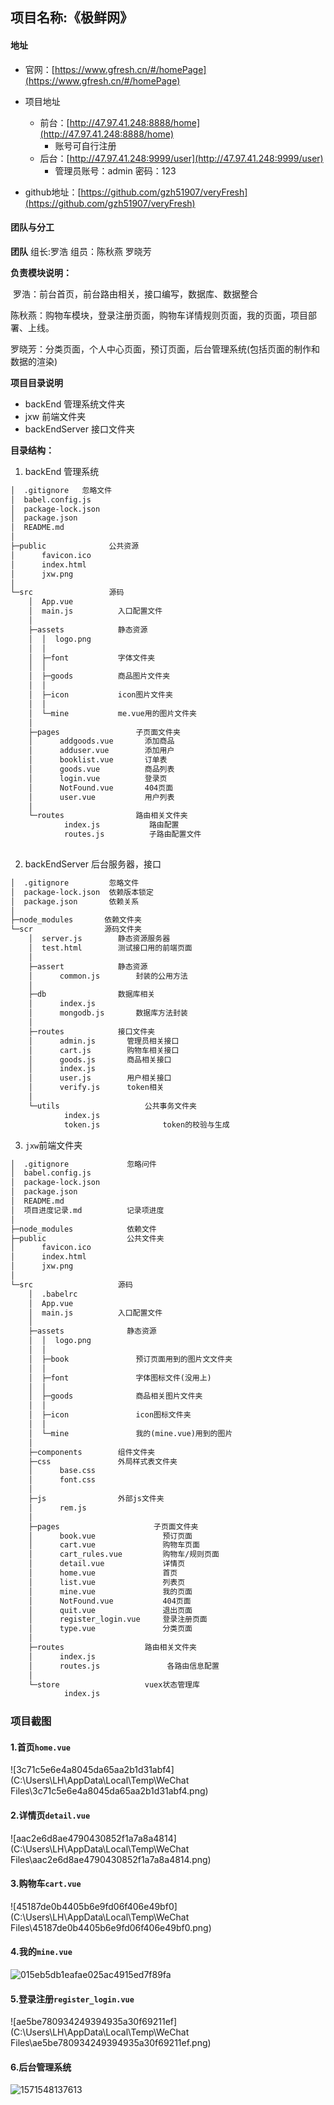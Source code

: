 ## 项目名称:《极鲜网》 

#### 地址

- 官网：[https://www.gfresh.cn/#/homePage](https://www.gfresh.cn/#/homePage)

- 项目地址

  - 前台：[http://47.97.41.248:8888/home](http://47.97.41.248:8888/home)
    - 账号可自行注册
  - 后台：[http://47.97.41.248:9999/user](http://47.97.41.248:9999/user)  
    - 管理员账号：admin 密码：123

- github地址：[https://github.com/gzh51907/veryFresh](https://github.com/gzh51907/veryFresh)


#### 团队与分工

**团队**   组长:罗浩        组员：陈秋燕   罗晓芳

**负责模块说明：**

​	罗浩：前台首页，前台路由相关，接口编写，数据库、数据整合

​	陈秋燕：购物车模块，登录注册页面，购物车详情规则页面，我的页面，项目部署、上线。

​	罗晓芳：分类页面，个人中心页面，预订页面，后台管理系统(包括页面的制作和数据的渲染)

**项目目录说明**

- backEnd    管理系统文件夹
- jxw    前端文件夹
- backEndServer   接口文件夹

**目录结构：**

1. backEnd 管理系统
```txt
│  .gitignore   忽略文件
│  babel.config.js
│  package-lock.json
│  package.json
│  README.md
│  
├─public              公共资源
│      favicon.ico
│      index.html
│      jxw.png
│      
└─src                 源码
    │  App.vue          
    │  main.js          入口配置文件
    │  
    ├─assets            静态资源
    │  │  logo.png      
    │  │  
    │  ├─font           字体文件夹
    │  │      
    │  ├─goods          商品图片文件夹
    │  │      
    │  ├─icon           icon图片文件夹
    │  │      
    │  └─mine           me.vue用的图片文件夹
    │          
    ├─pages                 子页面文件夹
    │      addgoods.vue       添加商品
    │      adduser.vue        添加用户
    │      booklist.vue       订单表
    │      goods.vue          商品列表
    │      login.vue          登录页
    │      NotFound.vue       404页面
    │      user.vue           用户列表
    │      
    └─routes                路由相关文件夹
            index.js           路由配置
            routes.js          子路由配置文件
            
```

2. backEndServer		后台服务器，接口
```txt
│  .gitignore         忽略文件
│  package-lock.json  依赖版本锁定
│  package.json       依赖关系
│  
├─node_modules       依赖文件夹
└─scr                源码文件夹
    │  server.js        静态资源服务器
    │  test.html        测试接口用的前端页面
    │  
    ├─assert            静态资源
    │      common.js        封装的公用方法
    │         
    ├─db                数据库相关
    │      index.js       
    │      mongodb.js       数据库方法封装
    │      
    ├─routes            接口文件夹
    │      admin.js       管理员相关接口
    │      cart.js        购物车相关接口
    │      goods.js       商品相关接口
    │      index.js               
    │      user.js        用户相关接口
    │      verify.js      token相关
    │      
    └─utils                   公共事务文件夹
            index.js
            token.js              token的校验与生成
```
3. `jxw`前端文件夹
```txt
│  .gitignore             忽略问件
│  babel.config.js        
│  package-lock.json  
│  package.json     
│  README.md        
│  项目进度记录.md          记录项进度
│  
├─node_modules            依赖文件
├─public                  公共文件夹
│      favicon.ico    
│      index.html
│      jxw.png
│      
└─src                   源码
    │  .babelrc
    │  App.vue            
    │  main.js          入口配置文件
    │  
    ├─assets              静态资源
    │  │  logo.png
    │  │  
    │  ├─book               预订页面用到的图片文文件夹
    │  │      
    │  ├─font               字体图标文件(没用上)
    │  │      
    │  ├─goods              商品相关图片文件夹
    │  │      
    │  ├─icon               icon图标文件夹
    │  │      
    │  └─mine               我的(mine.vue)用到的图片
    │          
    ├─components        组件文件夹
    ├─css               外局样式表文件夹
    │      base.css
    │      font.css
    │      
    ├─js                外部js文件夹
    │      rem.js
    │      
    ├─pages                     子页面文件夹
    │      book.vue               预订页面
    │      cart.vue               购物车页面
    │      cart_rules.vue         购物车/规则页面
    │      detail.vue             详情页
    │      home.vue               首页
    │      list.vue               列表页
    │      mine.vue               我的页面
    │      NotFound.vue           404页面
    │      quit.vue               退出页面
    │      register_login.vue     登录注册页面
    │      type.vue               分类页面
    │      
    ├─routes                  路由相关文件夹
    │      index.js               
    │      routes.js               各路由信息配置
    │      
    └─store                   vuex状态管理库
            index.js      
```

### 项目截图

#### 1.首页`home.vue`

![3c71c5e6e4a8045da65aa2b1d31abf4](C:\Users\LH\AppData\Local\Temp\WeChat Files\3c71c5e6e4a8045da65aa2b1d31abf4.png)

#### 2.详情页`detail.vue`

![aac2e6d8ae4790430852f1a7a8a4814](C:\Users\LH\AppData\Local\Temp\WeChat Files\aac2e6d8ae4790430852f1a7a8a4814.png)

#### 3.购物车`cart.vue`

![45187de0b4405b6e9fd06f406e49bf0](C:\Users\LH\AppData\Local\Temp\WeChat Files\45187de0b4405b6e9fd06f406e49bf0.png)

#### 4.我的`mine.vue`

![015eb5db1eafae025ac4915ed7f89fa](https://github.com/gzh51907/veryFresh/blob/dev/readme%E7%94%A8%E5%88%B0%E7%9A%84%E5%9B%BE%E7%89%87/015eb5db1eafae025ac4915ed7f89fa.png)

#### 5.登录注册`register_login.vue`

![ae5be780934249394935a30f69211ef](C:\Users\LH\AppData\Local\Temp\WeChat Files\ae5be780934249394935a30f69211ef.png)

#### 6.后台管理系统

![1571548137613](C:\Users\LH\AppData\Roaming\Typora\typora-user-images\1571548137613.png)

